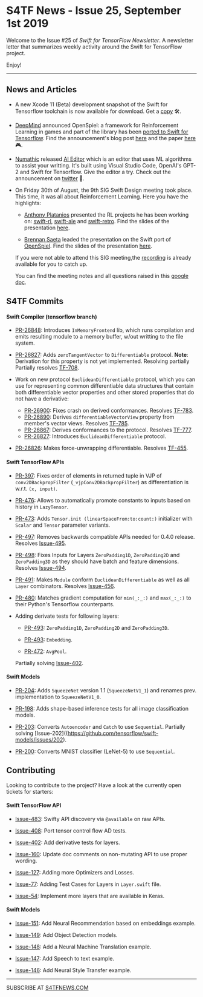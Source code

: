 S4TF News - Issue 25, September 1st 2019
===================

Welcome to the Issue #25 of *Swift for TensorFlow Newsletter*. A newsletter letter that summarizes weekly activity around the Swift for TensorFlow project.

Enjoy!

---

## News and Articles

* A new Xcode 11 (Beta) development snapshot of the Swift for Tensorflow toolchain is now available for download. Get a [copy](https://github.com/tensorflow/swift/blob/master/Installation.md#development-snapshots) 🛠.

* [DeepMind](https://deepmind.com) announced OpenSpiel: a framework for Reinforcement Learning in games and part of the library has been [ported to Swift for Tensorflow](https://github.com/deepmind/open_spiel/tree/master/swift). Find the announcement's blog post [here](https://deepmind.com/research/open-source/openspiel) and the paper [here](https://arxiv.org/pdf/1908.09453.pdf) 🎮.

* [Numathic](https://twitter.com/numathic) released [AI Editor](https://apps.apple.com/ca/app/ai-editor/id1469478081) which is an editor that uses ML algorithms to assist your writting. It's built using Visual Studio Code, OpenAI's GPT-2 and Swift for Tensorflow. Give the editor a try. Check out the announcement on [twitter](https://twitter.com/numathic/status/1166881024195928064) 📝.

* On Friday 30th of August, the 9th SIG Swift Design meeting took place. This time, it was all about Reinforcement Learning. Here you have the highlights:

    * [Anthony Platanios](https://twitter.com/eaplatanios) presented the RL projects he has been working on: [swift-rl](https://github.com/eaplatanios/swift-rl), [swift-ale](https://github.com/eaplatanios/swift-ale) and [swift-retro](https://github.com/eaplatanios/swift-retro). Find the slides of the presentation [here](https://drive.google.com/file/d/1MvElxjvyd7VoFdGoGt5KYjUnRsLS89lL/view?usp=sharing).

    * [Brennan Saeta](https://twitter.com/bsaeta) leaded the presentation on the Swift port of [OpenSpiel](https://github.com/deepmind/open_spiel/tree/master/swift). Find the slides of the presentation [here](https://drive.google.com/file/d/1f-YKrqIR6iO3He0DmmUEwl406m6CkfZ7/view).

    If you were not able to attend this SIG meeting,the [recording](https://drive.google.com/file/d/1dRNcfwPVOG4oy50nI2dWSP1IIDbhVBen/view?usp=sharing) is already available for you to catch up.

    You can find the meeting notes and all questions raised in this [google doc](https://docs.google.com/document/d/1Fm56p5rV1t2Euh6WLtBFKGqI43ozC3EIjReyLk-LCLU/edit#heading=h.ybjihr2k1s4).


## S4TF Commits

#### Swift Compiler (tensorflow branch)

* [PR-26848](https://github.com/apple/swift/pull/26848): Introduces `InMemoryFrontend` lib, which runs compilation and emits resulting module to a memory buffer, w/out writting to the file system.

* [PR-26827](https://github.com/apple/swift/pull/26827): Adds `zeroTangentVector` to `Differentiable` protocol. **Note**: Derivation for this property is not yet implemented.  Resolving partially Partially resolves [TF-708](https://bugs.swift.org/browse/TF-708).

* Work on new protocol `EuclideanDifferentiable` protocol, which you can use for representing common differentiable data structures that contain both differentiable vector properties and other 
stored properties that do not have a derivative:

    * [PR-26900](https://github.com/apple/swift/pull/26900): Fixes crash on derived conformances. Resolves [TF-783](https://bugs.swift.org/browse/TF-783).
    * [PR-26890](https://github.com/apple/swift/pull/26890): Derives `differentiableVectorView` property from member's vector views. Resolves [TF-785](https://bugs.swift.org/browse/TF-785).
    * [PR-26867](https://github.com/apple/swift/pull/26867): Derives conformances to the protocol. Resolves [TF-777](https://bugs.swift.org/browse/TF-777).
    * [PR-26827](https://github.com/apple/swift/pull/26827): Introduces `EuclideanDifferentiable` protocol.

* [PR-26826](https://github.com/apple/swift/pull/26826): Makes force-unwrapping differentiable. Resolves [TF-455](https://bugs.swift.org/browse/TF-455).


#### Swift TensorFlow APIs

* [PR-397](https://github.com/tensorflow/swift-apis/pull/397): Fixes order of elements in returned tuple in VJP of `conv2DBackpropFilter` (`_vjpConv2DBackpropFilter`) as differentiation is w.r.t. `(x, input)`.

* [PR-476](https://github.com/tensorflow/swift-apis/pull/476): Allows to automatically promote constants to inputs based on history in `LazyTensor`.

* [PR-473](https://github.com/tensorflow/swift-apis/pull/473): Adds `Tensor.init (linearSpaceFrom:to:count:)` initializer with `Scalar` and `Tensor` parameter variants.

* [PR-497](https://github.com/tensorflow/swift-apis/pull/497): Removes backwards compatible APIs needed for 0.4.0 release. Resolves [Issue-495](https://github.com/tensorflow/swift-apis/issues/495).


* [PR-498](https://github.com/tensorflow/swift-apis/pull/498): Fixes Inputs for Layers  `ZeroPadding1D`, `ZeroPadding2D` and `ZeroPadding3D` as they should have batch and feature dimensions. Resolves [Issue-494](https://github.com/tensorflow/swift-apis/issues/494).


* [PR-491](https://github.com/tensorflow/swift-apis/pull/491): Makes `Module` conform `EuclideanDifferentiable` as well as all `Layer` combinators. Resolves [Issue-456](https://github.com/tensorflow/swift-apis/issues/456).


* [PR-480](https://github.com/tensorflow/swift-apis/pull/480): Matches gradient computation for `min(_:_:)` and `max(_:_:)` to their Python's Tensorflow counterparts.

* Adding derivate tests for following layers:

    * [PR-493](https://github.com/tensorflow/swift-apis/pull/493): `ZeroPadding1D`, `ZeroPadding2D` and `ZeroPadding3D`.

    * [PR-493](https://github.com/tensorflow/swift-apis/pull/493): `Embedding`.

    * [PR-472](https://github.com/tensorflow/swift-apis/pull/472): `AvgPool`.

    Partially solving [Issue-402](https://github.com/tensorflow/swift-apis/issues/402).


#### Swift Models

* [PR-204](https://github.com/tensorflow/swift-models/pull/204): Adds `SqueezeNet` version 1.1 (`SqueezeNetV1_1`) and renames prev. implementation to `SqueezeNetV1_0`.

* [PR-198](https://github.com/tensorflow/swift-models/pull/198): Adds shape-based inference tests for all image classification models.

* [PR-203](https://github.com/tensorflow/swift-models/pull/203): Converts `Autoencoder` and `Catch` to use `Sequential`. Partially solving [Issue-202]((https://github.com/tensorflow/swift-models/issues/202).

* [PR-200](https://github.com/tensorflow/swift-models/pull/200): Converts MNIST classifier (LeNet-5) to use `Sequential`.


## Contributing

Looking to contribute to the project? Have a look at the currently open tickets for starters:

#### Swift TensorFlow API

* [Issue-483](https://github.com/tensorflow/swift-apis/issues/483): Swifty API discovery via `@available` on raw APIs.

* [Issue-408](https://github.com/tensorflow/swift-apis/issues/408): Port tensor control flow AD tests.

* [Issue-402](https://github.com/tensorflow/swift-apis/issues/402): Add derivative tests for layers.

* [Issue-160](https://github.com/tensorflow/swift-apis/issues/160): Update doc comments on non-mutating API to use proper wording.

* [Issue-127](https://github.com/tensorflow/swift-apis/issues/127): Adding more Optimizers and Losses.

* [Issue-77](https://github.com/tensorflow/swift-apis/issues/77):  Adding Test Cases for Layers in `Layer.swift` file.

* [Issue-54](https://github.com/tensorflow/swift-apis/issues/54): Implement more layers that are available in Keras.

#### Swift Models

* [Issue-151](https://github.com/tensorflow/swift-models/issues/151): Add Neural Recommendation based on embeddings example.

* [Issue-149](https://github.com/tensorflow/swift-models/issues/149): Add Object Detection models. 

* [Issue-148](https://github.com/tensorflow/swift-models/issues/148): Add a Neural Machine Translation example. 

* [Issue-147](https://github.com/tensorflow/swift-models/issues/147): Add Speech to text example.

* [Issue-146](https://github.com/tensorflow/swift-models/issues/146): Add Neural Style Transfer example.

---

SUBSCRIBE AT [S4TFNEWS.COM](https://www.s4tfnews.com/)

